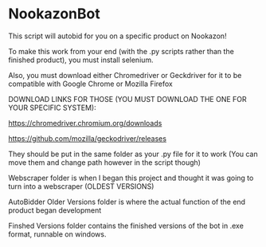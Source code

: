 # NookazonBot
This script will autobid for you on a specific product on Nookazon!

To make this work from your end (with the .py scripts rather than the finished product), you must install selenium. 

Also, you must download either Chromedriver or Geckdriver for it to be compatible with Google Chrome or Mozilla Firefox

DOWNLOAD LINKS FOR THOSE (YOU MUST DOWNLOAD THE ONE FOR YOUR SPECIFIC SYSTEM): 

https://chromedriver.chromium.org/downloads

https://github.com/mozilla/geckodriver/releases

They should be put in the same folder as your .py file for it to work (You can move them and change path however in the script though)

Webscraper folder is when I began this project and thought it was going to turn into a webscraper (OLDEST VERSIONS)

AutoBidder Older Versions folder is where the actual function of the end product began development

Finshed Versions folder contains the finished versions of the bot in .exe format, runnable on windows.
